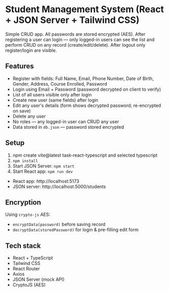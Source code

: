 # Student Management System (React + JSON Server + Tailwind CSS)

Simple CRUD app. All passwords are stored encrypted (AES). After registering a user can login — only logged-in users can see the list and perform CRUD on any record (create/edit/delete). After logout only register/login are visible.

## Features
- Register with fields: Full Name, Email, Phone Number, Date of Birth, Gender, Address, Course Enrolled, Password
- Login using Email + Password (password decrypted on client to verify)
- List of all users visible only after login
- Create new user (same fields) after login
- Edit any user's details (form shows decrypted password; re-encrypted on save)
- Delete any user
- No roles — any logged-in user can CRUD any user
- Data stored in `db.json` — password stored encrypted

## Setup
1. npm create vite@latest task-react-typescript and selected typescript 
2. `npm install`
3. Start JSON Server: `npm start`
4. Start React app: `npm run dev`
- React app: http://localhost:5173
- JSON server: http://localhost:5000/students

## Encryption
Using `crypto-js` AES:
- `encryptData(password)` before saving record
- `decryptData(storedPassword)` for login & pre-filling edit form



## Tech stack
- React + TypeScript
- Tailwind CSS
- React Router 
- Axios
- JSON Server (mock API)
- CryptoJS (AES)



